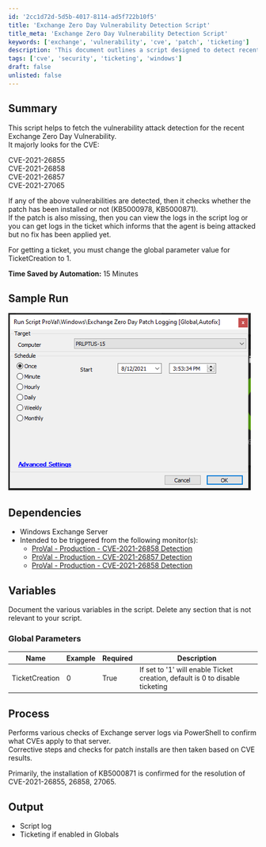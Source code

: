 ```yaml
---
id: '2cc1d72d-5d5b-4017-8114-ad5f722b10f5'
title: 'Exchange Zero Day Vulnerability Detection Script'
title_meta: 'Exchange Zero Day Vulnerability Detection Script'
keywords: ['exchange', 'vulnerability', 'cve', 'patch', 'ticketing']
description: 'This document outlines a script designed to detect recent vulnerabilities associated with Exchange Server, specifically targeting CVEs related to the Zero Day vulnerability. It checks for the presence of necessary patches and can create tickets for unresolved vulnerabilities, improving response times and security management.'
tags: ['cve', 'security', 'ticketing', 'windows']
draft: false
unlisted: false
---
```

## Summary

This script helps to fetch the vulnerability attack detection for the recent Exchange Zero Day Vulnerability.  
It majorly looks for the CVE:

CVE-2021-26855  
CVE-2021-26858  
CVE-2021-26857  
CVE-2021-27065  

If any of the above vulnerabilities are detected, then it checks whether the patch has been installed or not (KB5000978, KB5000871).  
If the patch is also missing, then you can view the logs in the script log or you can get logs in the ticket which informs that the agent is being attacked but no fix has been applied yet.  

For getting a ticket, you must change the global parameter value for TicketCreation to 1.  

**Time Saved by Automation:** 15 Minutes

## Sample Run

![Sample Run](../../../static/img/Exchange-Zero-Day-Patch-Logging/image_1.png)

## Dependencies

- Windows Exchange Server
- Intended to be triggered from the following monitor(s):
  - [ProVal - Production - CVE-2021-26858 Detection](<../monitors/CVE-2021-26858 Detection.md>)
  - [ProVal - Production - CVE-2021-26857 Detection](<../monitors/CVE-2021-26857 Detection.md>)
  - [ProVal - Production - CVE-2021-26858 Detection](<../monitors/CVE-2021-26858 Detection.md>)

## Variables

Document the various variables in the script. Delete any section that is not relevant to your script.

### Global Parameters

| Name            | Example | Required | Description                                                                                  |
|-----------------|---------|----------|----------------------------------------------------------------------------------------------|
| TicketCreation   | 0       | True     | If set to '1' will enable Ticket creation, default is 0 to disable ticketing                 |

## Process

Performs various checks of Exchange server logs via PowerShell to confirm what CVEs apply to that server.  
Corrective steps and checks for patch installs are then taken based on CVE results.  

Primarily, the installation of KB5000871 is confirmed for the resolution of CVE-2021-26855, 26858, 27065.

## Output

- Script log
- Ticketing if enabled in Globals













